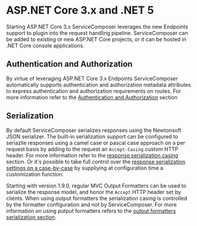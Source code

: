 # ASP.NET Core 3.x and .NET 5

Starting ASP.NET Core 3.x ServiceComposer leverages the new Endpoints support to plugin into the request handling pipeline.
ServiceComposer can be added to existing or new ASP.NET Core projects, or it can be hosted in .NET Core console applications.

## Authentication and Authorization

By virtue of leveraging ASP.NET Core 3.x Endpoints ServiceComposer automatically supports authentication and authorization metadata attributes to express authentication and authorization requirements on routes. For more information refer to the [Authentication and Authorization](authentication-authorization.source.md) section

## Serialization

By default ServiceComposer serializes responses using the Newtonsoft JSON serializer. The built-in serialization support can be configured to seriazlie responses using a camel case or pascal case approach on a per request basis by adding to the request an `Accept-Casing` custom HTTP header. For more information refer to the [response serialization casing](response-serialization-casing.source.md) section. Or it's possible to take full control over the [response serialization settings on a case-by-case](custom-json-response-serialization-settings.source.md) by suppliying at configuration time a customization function.

Starting with version 1.9.0, regular MVC Output Formatters can be used to serialize the response model, and honor the `Accept` HTTP header set by clients. When using output formatters the serialization casing is controlled by the formatter configuration and not by ServiceComposer. For more information on using putput formatters refers to the [output formatters serialization section](output-formatters-serialization.source.md).
